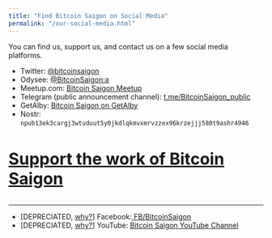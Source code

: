 ```yaml
---
title: "Find Bitcoin Saigon on Social Media"
permalink: "/our-social-media.html"
---
```


You can find us, support us, and contact us on a few social media platforms.

- Twitter: <a class="nav-link" target="_blank" href="https://twitter.com/bitcoinsaigon?lang=en">@bitcoinsaigon</a>  
- Odysee: <a class="nav-link" target="_blank" href="https://odysee.com/$/invite/@BitcoinSaigon:a">@BitcoinSaigon:a</a>    
- Meetup.com: <a class="nav-link" target="_blank" href="https://www.meetup.com/Bitcoin-Saigon-Meetup/">Bitcoin Saigon Meetup</a>
- Telegram (public announcement channel): <a class="nav-link" target="_blank" href="https://t.me/BitcoinSaigon_public">t.me/BitcoinSaigon_public</a>
- GetAlby: <a class="nav-link" target="_blank" href="https://getalby.com/p/bitcoinsaigon">Bitcoin Saigon on GetAlby</a>
- Nostr: `npub13ek3cargj3wtuduut5y0jkdlqkmvxmrvzzex96krzejjj580t9ashr4946`

<h3 style="font-size:32px;"><a class="nav-link" target="_blank" href="./donate-satoshis">Support the work of Bitcoin Saigon</a></h3>

---

- [DEPRECIATED, [why?](./reduction-of-facebook-online-presence)] Facebook:<a class="nav-link" target="_blank" href="https://www.facebook.com/BitcoinSaigon/"> FB/BitcoinSaigon</a>
- [DEPRECIATED, [why?](./bitcoin-saigon-video-recordings-now-on-odysee/)] YouTube: <a class="nav-link" target="_blank" href="https://www.youtube.com/channel/UC_ndxmE3SG_FaAD24hnh_eg?sub_confirmation=1">Bitcoin Saigon YouTube Channel</a>
